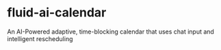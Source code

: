 # fluid-ai-calendar
An AI-Powered adaptive, time-blocking calendar that uses chat input and intelligent rescheduling
